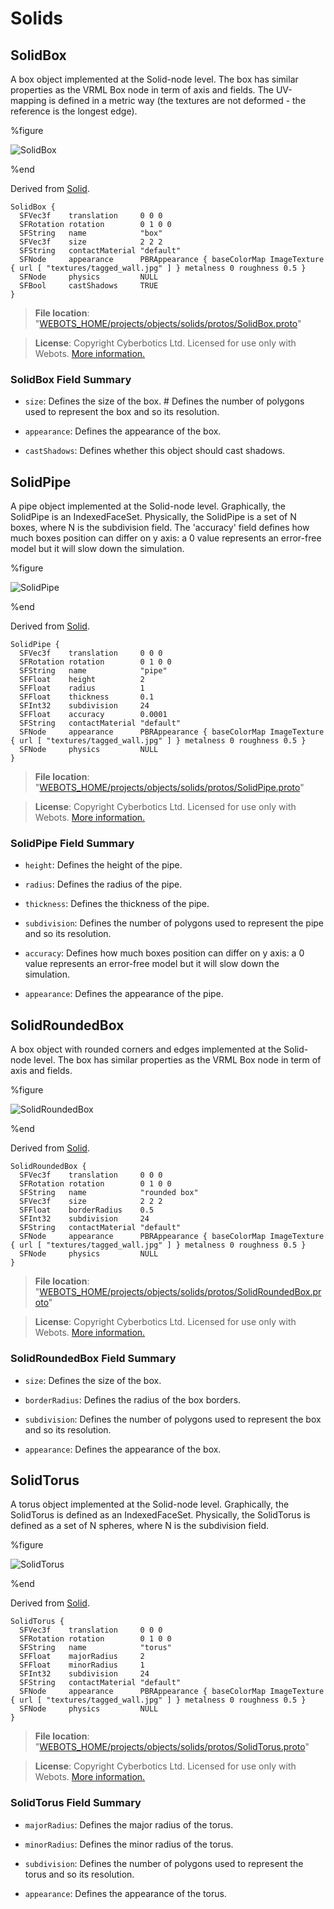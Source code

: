 # Solids

## SolidBox

A box object implemented at the Solid-node level.
The box has similar properties as the VRML Box node in term of axis and fields.
The UV-mapping is defined in a metric way (the textures are not deformed - the reference is the longest edge).

%figure

![SolidBox](images/objects/solids/SolidBox/model.png)

%end

Derived from [Solid](../reference/solid.md).

```
SolidBox {
  SFVec3f    translation     0 0 0
  SFRotation rotation        0 1 0 0
  SFString   name            "box"
  SFVec3f    size            2 2 2
  SFString   contactMaterial "default"
  SFNode     appearance      PBRAppearance { baseColorMap ImageTexture { url [ "textures/tagged_wall.jpg" ] } metalness 0 roughness 0.5 }
  SFNode     physics         NULL
  SFBool     castShadows     TRUE
}
```

> **File location**: "[WEBOTS\_HOME/projects/objects/solids/protos/SolidBox.proto](https://github.com/omichel/webots/tree/master/projects/objects/solids/protos/SolidBox.proto)"

> **License**: Copyright Cyberbotics Ltd. Licensed for use only with Webots.
[More information.](https://cyberbotics.com/webots_assets_license)

### SolidBox Field Summary

- `size`: Defines the size of the box.                                                                                                             # Defines the number of polygons used to represent the box and so its resolution.

- `appearance`: Defines the appearance of the box.

- `castShadows`: Defines whether this object should cast shadows.

## SolidPipe

A pipe object implemented at the Solid-node level.
Graphically, the SolidPipe is an IndexedFaceSet.
Physically, the SolidPipe is a set of N boxes, where N is the subdivision field.
The 'accuracy' field defines how much boxes position can differ on y axis: a 0 value represents an error-free model but it will slow down the simulation.

%figure

![SolidPipe](images/objects/solids/SolidPipe/model.png)

%end

Derived from [Solid](../reference/solid.md).

```
SolidPipe {
  SFVec3f    translation     0 0 0
  SFRotation rotation        0 1 0 0
  SFString   name            "pipe"
  SFFloat    height          2
  SFFloat    radius          1
  SFFloat    thickness       0.1
  SFInt32    subdivision     24
  SFFloat    accuracy        0.0001
  SFString   contactMaterial "default"
  SFNode     appearance      PBRAppearance { baseColorMap ImageTexture { url [ "textures/tagged_wall.jpg" ] } metalness 0 roughness 0.5 }
  SFNode     physics         NULL
}
```

> **File location**: "[WEBOTS\_HOME/projects/objects/solids/protos/SolidPipe.proto](https://github.com/omichel/webots/tree/master/projects/objects/solids/protos/SolidPipe.proto)"

> **License**: Copyright Cyberbotics Ltd. Licensed for use only with Webots.
[More information.](https://cyberbotics.com/webots_assets_license)

### SolidPipe Field Summary

- `height`: Defines the height of the pipe.

- `radius`: Defines the radius of the pipe.

- `thickness`: Defines the thickness of the pipe.

- `subdivision`: Defines the number of polygons used to represent the pipe and so its resolution.

- `accuracy`: Defines how much boxes position can differ on y axis: a 0 value represents an error-free model but it will slow down the simulation.

- `appearance`: Defines the appearance of the pipe.

## SolidRoundedBox

A box object with rounded corners and edges implemented at the Solid-node level.
The box has similar properties as the VRML Box node in term of axis and fields.

%figure

![SolidRoundedBox](images/objects/solids/SolidRoundedBox/model.png)

%end

Derived from [Solid](../reference/solid.md).

```
SolidRoundedBox {
  SFVec3f    translation     0 0 0
  SFRotation rotation        0 1 0 0
  SFString   name            "rounded box"
  SFVec3f    size            2 2 2
  SFFloat    borderRadius    0.5
  SFInt32    subdivision     24
  SFString   contactMaterial "default"
  SFNode     appearance      PBRAppearance { baseColorMap ImageTexture { url [ "textures/tagged_wall.jpg" ] } metalness 0 roughness 0.5 }
  SFNode     physics         NULL
}
```

> **File location**: "[WEBOTS\_HOME/projects/objects/solids/protos/SolidRoundedBox.proto](https://github.com/omichel/webots/tree/master/projects/objects/solids/protos/SolidRoundedBox.proto)"

> **License**: Copyright Cyberbotics Ltd. Licensed for use only with Webots.
[More information.](https://cyberbotics.com/webots_assets_license)

### SolidRoundedBox Field Summary

- `size`: Defines the size of the box.

- `borderRadius`: Defines the radius of the box borders.

- `subdivision`: Defines the number of polygons used to represent the box and so its resolution.

- `appearance`: Defines the appearance of the box.

## SolidTorus

A torus object implemented at the Solid-node level.
Graphically, the SolidTorus is defined as an IndexedFaceSet.
Physically, the SolidTorus is defined as a set of N spheres, where N is the subdivision field.

%figure

![SolidTorus](images/objects/solids/SolidTorus/model.png)

%end

Derived from [Solid](../reference/solid.md).

```
SolidTorus {
  SFVec3f    translation     0 0 0
  SFRotation rotation        0 1 0 0
  SFString   name            "torus"
  SFFloat    majorRadius     2
  SFFloat    minorRadius     1
  SFInt32    subdivision     24
  SFString   contactMaterial "default"
  SFNode     appearance      PBRAppearance { baseColorMap ImageTexture { url [ "textures/tagged_wall.jpg" ] } metalness 0 roughness 0.5 }
  SFNode     physics         NULL
}
```

> **File location**: "[WEBOTS\_HOME/projects/objects/solids/protos/SolidTorus.proto](https://github.com/omichel/webots/tree/master/projects/objects/solids/protos/SolidTorus.proto)"

> **License**: Copyright Cyberbotics Ltd. Licensed for use only with Webots.
[More information.](https://cyberbotics.com/webots_assets_license)

### SolidTorus Field Summary

- `majorRadius`: Defines the major radius of the torus.

- `minorRadius`: Defines the minor radius of the torus.

- `subdivision`: Defines the number of polygons used to represent the torus and so its resolution.

- `appearance`: Defines the appearance of the torus.

